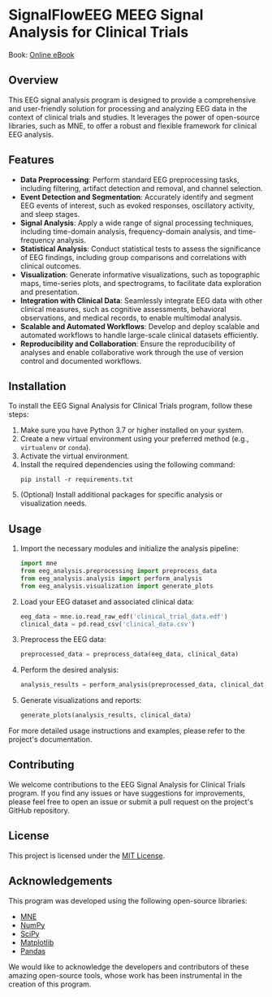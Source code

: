 # SignalFlowEEG MEEG Signal Analysis for Clinical Trials

Book: [Online eBook](https://cincibrainlab.github.io/signalfloweegbook/)

## Overview
This EEG signal analysis program is designed to provide a comprehensive and user-friendly solution for processing and analyzing EEG data in the context of clinical trials and studies. It leverages the power of open-source libraries, such as MNE, to offer a robust and flexible framework for clinical EEG analysis.

## Features
- **Data Preprocessing**: Perform standard EEG preprocessing tasks, including filtering, artifact detection and removal, and channel selection.
- **Event Detection and Segmentation**: Accurately identify and segment EEG events of interest, such as evoked responses, oscillatory activity, and sleep stages.
- **Signal Analysis**: Apply a wide range of signal processing techniques, including time-domain analysis, frequency-domain analysis, and time-frequency analysis.
- **Statistical Analysis**: Conduct statistical tests to assess the significance of EEG findings, including group comparisons and correlations with clinical outcomes.
- **Visualization**: Generate informative visualizations, such as topographic maps, time-series plots, and spectrograms, to facilitate data exploration and presentation.
- **Integration with Clinical Data**: Seamlessly integrate EEG data with other clinical measures, such as cognitive assessments, behavioral observations, and medical records, to enable multimodal analysis.
- **Scalable and Automated Workflows**: Develop and deploy scalable and automated workflows to handle large-scale clinical datasets efficiently.
- **Reproducibility and Collaboration**: Ensure the reproducibility of analyses and enable collaborative work through the use of version control and documented workflows.

## Installation
To install the EEG Signal Analysis for Clinical Trials program, follow these steps:

1. Make sure you have Python 3.7 or higher installed on your system.
2. Create a new virtual environment using your preferred method (e.g., `virtualenv` or `conda`).
3. Activate the virtual environment.
4. Install the required dependencies using the following command:
   ```
   pip install -r requirements.txt
   ```
5. (Optional) Install additional packages for specific analysis or visualization needs.

## Usage
1. Import the necessary modules and initialize the analysis pipeline:
   ```python
   import mne
   from eeg_analysis.preprocessing import preprocess_data
   from eeg_analysis.analysis import perform_analysis
   from eeg_analysis.visualization import generate_plots
   ```
2. Load your EEG dataset and associated clinical data:
   ```python
   eeg_data = mne.io.read_raw_edf('clinical_trial_data.edf')
   clinical_data = pd.read_csv('clinical_data.csv')
   ```
3. Preprocess the EEG data:
   ```python
   preprocessed_data = preprocess_data(eeg_data, clinical_data)
   ```
4. Perform the desired analysis:
   ```python
   analysis_results = perform_analysis(preprocessed_data, clinical_data)
   ```
5. Generate visualizations and reports:
   ```python
   generate_plots(analysis_results, clinical_data)
   ```

For more detailed usage instructions and examples, please refer to the project's documentation.

## Contributing
We welcome contributions to the EEG Signal Analysis for Clinical Trials program. If you find any issues or have suggestions for improvements, please feel free to open an issue or submit a pull request on the project's GitHub repository.

## License
This project is licensed under the [MIT License](LICENSE).

## Acknowledgements
This program was developed using the following open-source libraries:
- [MNE](https://mne.tools/stable/index.html)
- [NumPy](https://numpy.org/)
- [SciPy](https://scipy.org/)
- [Matplotlib](https://matplotlib.org/)
- [Pandas](https://pandas.pydata.org/)

We would like to acknowledge the developers and contributors of these amazing open-source tools, whose work has been instrumental in the creation of this program.
